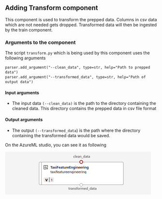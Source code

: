 ## Adding Transform component

This component is used to transform the prepped data. Columns in csv data which are not needed
gets dropped. Transformed data will then be ingested by the train component.

### Arguments to the component
The script `transform.py` which is being used by this component uses the following arguments
```
parser.add_argument("--clean_data", type=str, help="Path to prepped data")
parser.add_argument("--transformed_data", type=str, help="Path of output data")
```

#### Input arguments
 * The input data `(--clean_data)` is the path to the directory containing the cleaned data. This directory contains the prepped data in csv file format

#### Output arguments
* The output `(--transformed_data`) is the path where the directory containing the transformed data would be saved.

On the AzureML studio, you can see it as following 

![images](imgs/transform_component.png)